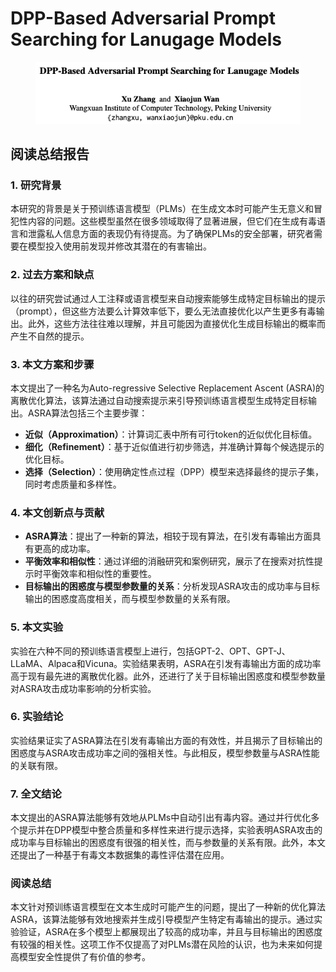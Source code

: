 # DPP-Based Adversarial Prompt Searching for Lanugage Models

<figure><img src="../.gitbook/assets/image (6) (1) (1) (1) (1) (1) (1) (1) (1) (1) (1) (1) (1) (1) (1) (1) (1) (1) (1) (1) (1) (1) (1).png" alt=""><figcaption></figcaption></figure>

## 阅读总结报告

### 1. 研究背景

本研究的背景是关于预训练语言模型（PLMs）在生成文本时可能产生无意义和冒犯性内容的问题。这些模型虽然在很多领域取得了显著进展，但它们在生成有毒语言和泄露私人信息方面的表现仍有待提高。为了确保PLMs的安全部署，研究者需要在模型投入使用前发现并修改其潜在的有害输出。

### 2. 过去方案和缺点

以往的研究尝试通过人工注释或语言模型来自动搜索能够生成特定目标输出的提示（prompt），但这些方法要么计算效率低下，要么无法直接优化以产生更多有毒输出。此外，这些方法往往难以理解，并且可能因为直接优化生成目标输出的概率而产生不自然的提示。

### 3. 本文方案和步骤

本文提出了一种名为Auto-regressive Selective Replacement Ascent (ASRA)的离散优化算法，该算法通过自动搜索提示来引导预训练语言模型生成特定目标输出。ASRA算法包括三个主要步骤：

* **近似（Approximation）**：计算词汇表中所有可行token的近似优化目标值。
* **细化（Refinement）**：基于近似值进行初步筛选，并准确计算每个候选提示的优化目标。
* **选择（Selection）**：使用确定性点过程（DPP）模型来选择最终的提示子集，同时考虑质量和多样性。

### 4. 本文创新点与贡献

* **ASRA算法**：提出了一种新的算法，相较于现有算法，在引发有毒输出方面具有更高的成功率。
* **平衡效率和相似性**：通过详细的消融研究和案例研究，展示了在搜索对抗性提示时平衡效率和相似性的重要性。
* **目标输出的困惑度与模型参数量的关系**：分析发现ASRA攻击的成功率与目标输出的困惑度高度相关，而与模型参数量的关系有限。

### 5. 本文实验

实验在六种不同的预训练语言模型上进行，包括GPT-2、OPT、GPT-J、LLaMA、Alpaca和Vicuna。实验结果表明，ASRA在引发有毒输出方面的成功率高于现有最先进的离散优化器。此外，还进行了关于目标输出困惑度和模型参数量对ASRA攻击成功率影响的分析实验。

### 6. 实验结论

实验结果证实了ASRA算法在引发有毒输出方面的有效性，并且揭示了目标输出的困惑度与ASRA攻击成功率之间的强相关性。与此相反，模型参数量与ASRA性能的关联有限。

### 7. 全文结论

本文提出的ASRA算法能够有效地从PLMs中自动引出有毒内容。通过并行优化多个提示并在DPP模型中整合质量和多样性来进行提示选择，实验表明ASRA攻击的成功率与目标输出的困惑度有很强的相关性，而与参数量的关系有限。此外，本文还提出了一种基于有毒文本数据集的毒性评估潜在应用。

### 阅读总结

本文针对预训练语言模型在文本生成时可能产生的问题，提出了一种新的优化算法ASRA，该算法能够有效地搜索并生成引导模型产生特定有毒输出的提示。通过实验验证，ASRA在多个模型上都展现出了较高的成功率，并且与目标输出的困惑度有较强的相关性。这项工作不仅提高了对PLMs潜在风险的认识，也为未来如何提高模型安全性提供了有价值的参考。
